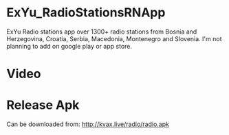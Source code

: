 # ExYu_RadioStationsRNApp
ExYu Radio stations app over 1300+ radio stations from Bosnia and Herzegovina, Croatia, Serbia, Macedonia, Montenegro and Slovenia.
I'm not planning to add on google play or app store.
# Video

# Release Apk
Can be downloaded from: http://kvax.live/radio/radio.apk
